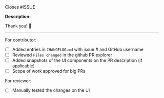 Closes #ISSUE

**Description:**

<!-- Briefly describe what you're adding or fixing with this PR -->

Thank you! 🚀

---

For contributor:

- [ ] Added entries in `CHANGELOG.md` with issue # and GitHub username
- [ ] Reviewed `Files changed` in the github PR explorer
- [ ] Added snapshots of the UI components on the PR description (if applicable)
- [ ] Scope of work approved for big PRs

For reviewer:

- [ ] Manually tested the changes on the UI
